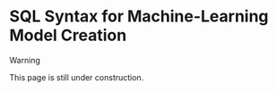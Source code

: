 # SQL Syntax for Machine-Learning Model Creation

> [!WARNING]  
> This page is still under construction.
